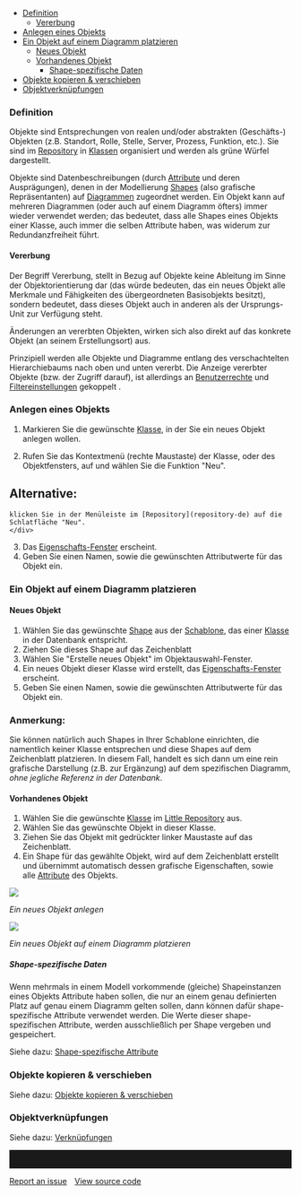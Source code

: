-   [Definition](#definition)
    -   [Vererbung](#vererbung)
-   [Anlegen eines Objekts](#anlegen-eines-objekts)
-   [Ein Objekt auf einem Diagramm platzieren](#ein-objekt-auf-einem-diagramm-platzieren)
    -   [Neues Objekt](#neues-objekt)
    -   [Vorhandenes Objekt](#vorhandenes-objekt)
        -   [Shape-spezifische Daten](#shape-spezifische-daten)
-   [Objekte kopieren & verschieben](#objekte-kopieren--verschieben)
-   [Objektverknüpfungen](#objektverknüpfungen)


### Definition

Objekte sind Entsprechungen von realen und/oder abstrakten (Geschäfts-)
Objekten (z.B. Standort, Rolle, Stelle, Server, Prozess, Funktion,
etc.). Sie sind im [Repository](repository-de) in [Klassen](klasse)
organisiert und werden als grüne Würfel dargestellt.

Objekte sind Datenbeschreibungen (durch
[Attribute](attributgruppe-und-attribut) und deren Ausprägungen), denen in
der Modellierung [Shapes](shapes-stencils-und-templates-de) (also grafische
Repräsentanten) auf [Diagrammen](diagramm) zugeordnet werden. Ein Objekt
kann auf mehreren Diagrammen (oder auch auf einem Diagramm öfters) immer
wieder verwendet werden; das bedeutet, dass alle Shapes eines Objekts
einer Klasse, auch immer die selben Attribute haben, was widerum zur
Redundanzfreiheit führt.

#### Vererbung

Der Begriff Vererbung, stellt in Bezug auf Objekte keine Ableitung im
Sinne der Objektorientierung dar (das würde bedeuten, das ein neues
Objekt alle Merkmale und Fähigkeiten des übergeordneten Basisobjekts
besitzt), sondern bedeutet, dass dieses Objekt auch in anderen als der
Ursprungs-Unit zur Verfügung steht.

Änderungen an vererbten Objekten, wirken sich also direkt auf das
konkrete Objekt (an seinem Erstellungsort) aus.

Prinzipiell werden alle Objekte und Diagramme entlang des
verschachtelten Hierarchiebaums nach oben und unten vererbt. Die Anzeige
vererbter Objekte (bzw. der Zugriff darauf), ist allerdings an
[Benutzerrechte](berechtigungen) und
[Filtereinstellungen](suchen-und-filtern) gekoppelt .

### Anlegen eines Objekts

1.  Markieren Sie die gewünschte [Klasse](klasse), in der Sie ein neues
    Objekt anlegen wollen.

2.  Rufen Sie das Kontextmenü (rechte Maustaste) der Klasse, oder des
    Objektfensters, auf und wählen Sie die Funktion "Neu".

    <div class="success">
  <h2>Alternative:</h2>
    
    klicken Sie in der Menüleiste im [Repository](repository-de) auf die Schlatfläche "Neu".
    </div>

3.  Das [Eigenschafts-Fenster](eigenschaften-dialogfenster) erscheint.
4.  Geben Sie einen Namen, sowie die gewünschten Attributwerte für das
    Objekt ein.

### Ein Objekt auf einem Diagramm platzieren

#### Neues Objekt

1.  Wählen Sie das gewünschte [Shape](shapes-stencils-und-templates-de) aus der [Schablone](shapes-stencils-und-templates-de), das einer [Klasse](klasse) in der Datenbank entspricht.
2.  Ziehen Sie dieses Shape auf das Zeichenblatt
3.  Wählen Sie "Erstelle neues Objekt" im Objektauswahl-Fenster.
4.  Ein neues Objekt dieser Klasse wird erstellt, das
    [Eigenschafts-Fenster](eigenschaften-dialogfenster) erscheint.
5.  Geben Sie einen Namen, sowie die gewünschten Attributwerte für das
    Objekt ein.

<div class="info">
<h3>Anmerkung:</h3> 
  
Sie können natürlich auch Shapes in Ihrer Schablone
einrichten, die namentlich keiner Klasse entsprechen und diese Shapes
auf dem Zeichenblatt platzieren. In diesem Fall, handelt es sich dann um
eine rein grafische Darstellung (z.B. zur Ergänzung) auf dem
spezifischen Diagramm, *ohne jegliche Referenz in der Datenbank*.
</div>

#### Vorhandenes Objekt

1.  Wählen Sie die gewünschte [Klasse](klasse) im [Little
    Repository](graphical-visio-modeler)
    aus.
2.  Wählen Sie das gewünschte Objekt in dieser Klasse.
3.  Ziehen Sie das Objekt mit gedrückter linker Maustaste auf das
    Zeichenblatt.
4.  Ein Shape für das gewählte Objekt, wird auf dem Zeichenblatt
    erstellt und übernimmt automatisch dessen grafische Eigenschaften,
    sowie alle [Attribute](attributgruppe-und-attribut) des Objekts.



![](//images.ctfassets.net/utx1h0gfm1om/29hYrCgRmgO0gg68CCmYay/21fcca7ba784d79963ad7254ae72e157/1017758.png)

*Ein neues Objekt anlegen*


![](//images.ctfassets.net/utx1h0gfm1om/3XBRfDkYWkWAkiuOEQ6SKE/d17147979b14d5c0eaf253b49b5b1488/1017752.png)

*Ein neues Objekt auf einem Diagramm platzieren*

##### Shape-spezifische Daten

Wenn mehrmals in einem Modell vorkommende (gleiche) Shapeinstanzen eines
Objekts Attribute haben sollen, die nur an einem genau definierten Platz
auf genau einem Diagramm gelten sollen, dann können dafür
shape-spezifische Attribute verwendet werden. Die Werte dieser
shape-spezifischen Attribute, werden ausschließlich per Shape vergeben
und gespeichert.

Siehe dazu: [Shape-spezifische Attribute](shape-spezifische-attribute)

### Objekte kopieren & verschieben

Siehe dazu: [Objekte kopieren &
verschieben](ausschneiden-kopieren-einfügen-spezial)

### Objektverknüpfungen

Siehe dazu: [Verknüpfungen](verknüpfungen)


<hr style="padding-top:2rem" />
<a href="https://github.com/process4/docs/issues" target="_blank" class="bgw btn btn-primary btn-lg shadow-sm">Report an issue</a>
<a href="https://github.com/process4/docs" target="_blank" class="bgw btn btn-primary btn-lg shadow-sm" style="margin-left:10px;">View source code</a>